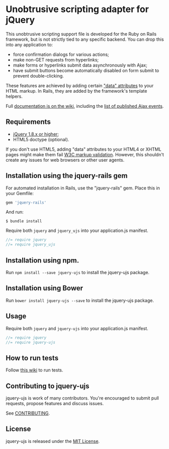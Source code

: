 Unobtrusive scripting adapter for jQuery
========================================

This unobtrusive scripting support file is developed for the Ruby on Rails framework, but is not strictly tied to any specific backend. You can drop this into any application to:

- force confirmation dialogs for various actions;
- make non-GET requests from hyperlinks;
- make forms or hyperlinks submit data asynchronously with Ajax;
- have submit buttons become automatically disabled on form submit to prevent double-clicking.

These features are achieved by adding certain ["data" attributes][data] to your HTML markup. In Rails, they are added by the framework's template helpers.

Full [documentation is on the wiki][wiki], including the [list of published Ajax events][events].

Requirements
------------

- [jQuery 1.8.x or higher][jquery];
- HTML5 doctype (optional).

If you don't use HTML5, adding "data" attributes to your HTML4 or XHTML pages might make them fail [W3C markup validation][validator]. However, this shouldn't create any issues for web browsers or other user agents.

Installation using the jquery-rails gem
------------

For automated installation in Rails, use the "jquery-rails" gem. Place this in your Gemfile:

```ruby
gem 'jquery-rails'
```

And run:

```shell
$ bundle install
```

Require both `jquery` and `jquery_ujs` into your application.js manifest.

```javascript
//= require jquery
//= require jquery_ujs
```

Installation using npm.
------------

Run `npm install --save jquery-ujs` to install the jquery-ujs package.

Installation using Bower
------------

Run `bower install jquery-ujs --save` to install the jquery-ujs package.

Usage
------------

Require both `jquery` and `jquery-ujs` into your application.js manifest.

```javascript
//= require jquery
//= require jquery-ujs
```

How to run tests
------------

Follow [this wiki](https://github.com/rails/jquery-ujs/wiki/Running-Tests-and-Contributing) to run tests.

## Contributing to jquery-ujs

jquery-ujs is work of many contributors. You're encouraged to submit pull requests, propose
features and discuss issues.

See [CONTRIBUTING](CONTRIBUTING.md).

## License
jquery-ujs is released under the [MIT License](MIT-LICENSE).

[data]: http://www.w3.org/TR/html5/dom.html#embedding-custom-non-visible-data-with-the-data-*-attributes "Embedding custom non-visible data with the data-* attributes"
[wiki]: https://github.com/rails/jquery-ujs/wiki
[events]: https://github.com/rails/jquery-ujs/wiki/ajax
[jquery]: http://docs.jquery.com/Downloading_jQuery
[validator]: http://validator.w3.org/
[csrf]: http://api.rubyonrails.org/classes/ActionController/RequestForgeryProtection.html
[adapter]: https://github.com/rails/jquery-ujs/raw/master/src/rails.js
